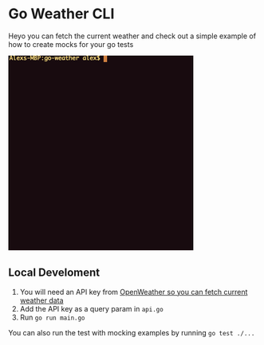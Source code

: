 # Go Weather CLI

Heyo you can fetch the current weather and check out a simple example of how to create mocks for your go tests
  
![Weather](./weather.gif)

## Local Develoment

1. You will need an API key from [OpenWeather so you can fetch current weather data](https://openweathermap.org/current)
2. Add the API key as a query param in `api.go`
3. Run `go run main.go`

You can also run the test with mocking examples by running `go test ./...`
